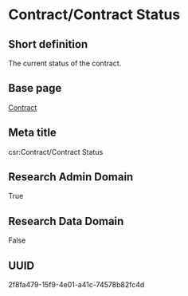 # Contract/Contract Status
## Short definition
The current status of the contract.
## Base page
[Contract](../../Objects/Contract.md)
## Meta title
csr:Contract/Contract Status
## Research Admin Domain
True
## Research Data Domain
False
## UUID
2f8fa479-15f9-4e01-a41c-74578b82fc4d
